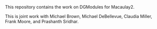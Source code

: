 This repository contains the work on DGModules for Macaulay2.

This is joint work with Michael Brown, Michael DeBellevue, Claudia Miller, Frank Moore, and Prashanth Sridhar.

